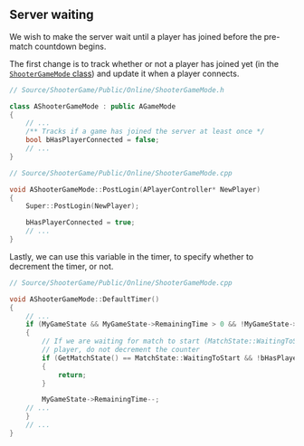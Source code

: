 ﻿## Server waiting
We wish to make the server wait until a player has joined before the pre-match countdown begins.

The first change is to track whether or not a player has joined yet (in the [`ShooterGameMode` class](../Source/ShooterGame/Public/Online/ShooterGameMode.h)) and update it when a player connects.
```c++
// Source/ShooterGame/Public/Online/ShooterGameMode.h

class AShooterGameMode : public AGameMode
{
    // ...
    /** Tracks if a game has joined the server at least once */
    bool bHasPlayerConnected = false;
    // ...
}
```

```c++
// Source/ShooterGame/Public/Online/ShooterGameMode.cpp

void AShooterGameMode::PostLogin(APlayerController* NewPlayer)
{
    Super::PostLogin(NewPlayer);

	bHasPlayerConnected = true;
	// ...
}
```

Lastly, we can use this variable in the timer, to specify whether to decrement the timer, or not.
```c++
// Source/ShooterGame/Public/Online/ShooterGameMode.cpp

void AShooterGameMode::DefaultTimer()
{
    // ...
    if (MyGameState && MyGameState->RemainingTime > 0 && !MyGameState->bTimerPaused)
	{
		// If we are waiting for match to start (MatchState::WaitingToStart) and there has not yet been a connected
		// player, do not decrement the counter
		if (GetMatchState() == MatchState::WaitingToStart && !bHasPlayerConnected)
		{
			return;
		}

		MyGameState->RemainingTime--;
    // ...
    }
    // ...
}
```
